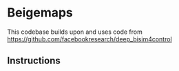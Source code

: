 # Beigemaps

This codebase builds upon and uses code from https://github.com/facebookresearch/deep_bisim4control


## Instructions
